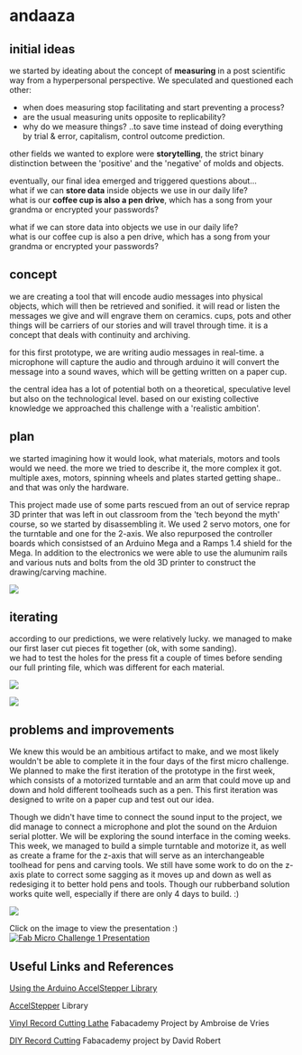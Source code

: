 # andaaza  

## **initial ideas**  
we started by ideating about the concept of **measuring** in a post scientific way from a hyperpersonal perspective. We speculated and questioned each other:  
- when does measuring stop facilitating and start preventing a process?  
- are the usual measuring units opposite to replicability?  
- why do we measure things?  ..to save time instead of doing everything by trial & error, capitalism, control outcome prediction.  

other fields we wanted to explore were **storytelling**, the strict binary distinction between the 'positive' and the 'negative' of molds and objects.   

eventually, our final idea emerged and triggered questions about...   
what if we can **store data** inside objects we use in our daily life?  
what is our **coffee cup is also a pen drive**, which has a song from your grandma or encrypted your passwords?  

what if we can store data into objects we use in our daily life?  
what is our coffee cup is also a pen drive, which has a song from your grandma or encrypted your passwords?  


## **concept**  
we are creating a tool that will encode audio messages into physical objects, which will then be retrieved and sonified. it will read or listen the messages we give and will engrave them on ceramics. 
cups, pots and other things will be carriers of our stories and will travel through time. 
it is a concept that deals with continuity and archiving.  

for this first prototype, we are writing audio messages in real-time. a microphone will capture the audio and through arduino it will convert the message into a sound waves, which will be getting written on a paper cup.  

the central idea has a lot of potential both on a theoretical, speculative level but also on the technological level. based on our existing collective knowledge we approached this challenge with a 'realistic ambition'.    

## **plan**   
we started imagining how it would look, what materials, motors and tools would we need. the more we tried to describe it, the more complex it got. multiple axes, motors, spinning wheels and plates started getting shape.. and that was only the hardware.  

This project made use of some parts rescued from an out of service reprap 3D printer that was left in out classroom from the 'tech beyond the myth' course, so we started by disassembling it. We used 2 servo motors, one for the turntable and one for the 2-axis. We also repurposed the controller boards which consistsed of an Arduino Mega and a Ramps 1.4 shield for the Mega. In addition to the electronics we were able to use the alumunim rails and various nuts and bolts from the old 3D printer to construct the drawing/carving machine. 


![](andaaza.jpg)

## **iterating**  
according to our predictions, we were relatively lucky. we managed to make our first laser cut pieces fit together (ok, with some sanding).  
we had to test the holes for the press fit a couple of times before sending our full printing file, which was different for each material. 

![](process2.jpg)  


![](andaaza2.jpg)  

## **problems and improvements**

We knew this would be an ambitious artifact to make, and we most likely wouldn't be able to complete it in the four days of the first micro challenge. We planned to make the first iteration of the prototype in the first week, which consists of a motorized turntable and an arm that could move up and down and hold different toolheads such as a pen. This first iteration was designed to write on a paper cup and test out our idea. 

Though we didn't have time to connect the sound input to the project, we did manage to connect a microphone and plot the sound on the Arduion serial plotter. We will be exploring the sound interface in the coming weeks. This week, we managed to build a simple turntable and motorize it, as well as create a frame for the z-axis that will serve as an interchangeable toolhead for pens and carving tools. We still have some work to do on the z-axis plate to correct some sagging as it moves up and down as well as redesiging it to better hold pens and tools. Though our rubberband solution works quite well, especially if there are only 4 days to build. :) 

![](images/andaaza-11.jpg)


Click on the image to view the presentation :)  
[![Fab Micro Challenge 1 Presentation](Andaaza.png)](https://www.canva.com/design/DAFaumtP7p8/6alduDLkCOwk2gHwn5hSnA/view?utm_content=DAFaumtP7p8&utm_campaign=designshare&utm_medium=link&utm_source=publishsharelink)

 

## Useful Links and References

[Using the Arduino AccelStepper Library](https://hackaday.io/project/183713-using-the-arduino-accelstepper-library)

[AccelStepper](https://github.com/waspinator/AccelStepper) Library

[Vinyl Record Cutting Lathe](https://fabacademy.org/2020/labs/digiscope/students/ambroise-devries/docs/p02.html) Fabacademy Project by Ambroise de Vries

[DIY Record Cutting](http://fab.cba.mit.edu/classes/863.09/people/lifeform/13/index.html) Fabacademy project by David Robert


